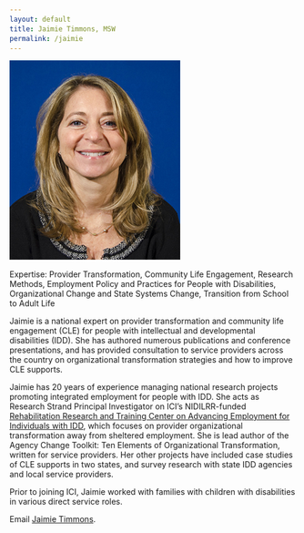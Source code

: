 ```yaml
---
layout: default
title: Jaimie Timmons, MSW
permalink: /jaimie
---
```

<img src="/imgs/Jaimie Timmons_300x350.jpg" alt="Jaimie Timmons" class="float-left padding-right">

Expertise: Provider Transformation, Community Life Engagement, Research Methods, Employment Policy and Practices for People with Disabilities, Organizational Change and State Systems Change, Transition from School to Adult Life
 
Jaimie is a national expert on provider transformation and community life engagement (CLE) for people with intellectual and developmental disabilities (IDD). She has authored numerous publications and conference presentations, and has provided consultation to service providers across the country on organizational transformation strategies and how to improve CLE supports.
 
Jaimie has 20 years of experience managing national research projects promoting integrated employment for people with IDD. She acts as Research Strand Principal Investigator on ICI’s NIDILRR-funded <a href="https://www.thinkwork.org/rrtc">Rehabilitation Research and Training Center on Advancing Employment for Individuals with IDD</a>, which focuses on provider organizational transformation away from sheltered employment. She is lead author of the Agency Change Toolkit: Ten Elements of Organizational Transformation, written for service providers. Her other projects have included case studies of CLE supports in two states, and survey research with state IDD agencies and local service providers.
 
Prior to joining ICI, Jaimie worked with families with children with disabilities in various direct service roles.  
 
Email <a href="mailto:jaimie.timmons@umb.edu">Jaimie Timmons</a>. 

